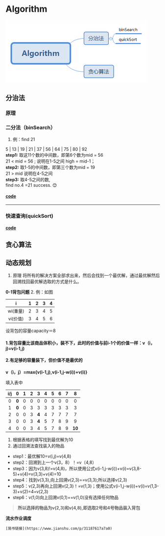 # Algorithm
![](https://github.com/polly-culler/Algorithm/blob/master/Algorithm.png)
## 分治法  
### 原理  
### 二分法（binSearch）
  1. 例：find 21  
  
   5 | 13 | 19 | 21 | 37 | 56 | 64 | 75 | 80 | 92  
 **step1:** 取这11个数的中间数，即第6个数为mid = 56  
  21 < mid = 56 ; 说明在1-5之间 high = mid-1；   
 **step2:** 取1-5的中间数，即第三个数为mid = 19  
  21 > mid 说明在4-5之间  
 **step3:** 取4-5之间的数,   
  find no.4 =21 success. :blush:  
#### [code](https://github.com/polly-culler/Algorithm/blob/master/%E5%88%86%E6%B2%BB%E6%B3%95/%E4%BA%8C%E5%88%86%E6%B3%95/binSearch.c)  
___ 
### 快速查询(quickSort)
#### [code](https://github.com/polly-culler/Algorithm/blob/master/%E5%88%86%E6%B2%BB%E6%B3%95/%E5%BF%AB%E9%80%9F%E6%8E%92%E5%BA%8F/quickSort.c)




## 贪心算法





## 动态规划  
 1. 原理
	将所有的解决方案全部求出来，然后会找到一个最优解，通过最优解然后回溯找回最优解选取的方式是什么。	
 
 **0-1背包问题**
 2. 例：如图	

|  i | 1  |2   | 3  |4   |
| :------------: | :------------: | :------------: | :------------: | :------------: |
| wi(重量)  | 2  | 3  | 4  | 5  |
| vi(价值)  | 3  |4   | 5  |6   |


设背包的容量capacity＝8		

#### 1.背包容量比该商品体积小，装不下，此时的价值与前i-1个的价值一样：**v（i，j)=v(i-1,j)**	
#### 2.有足够的容量装下，但价值不是最优的	
**v（i，j）=max{v(i-1,j),v(i-1,j-w(i))+v(i)}**


填入表中

| i/j  | 0  |1   | 2  | 3  |4   |5   |6   |7   | 8  |
| :------------: | :------------: | :------------: | :------------: | :------------: | :------------: | :------------: | :------------: | :------------: | :------------: |
|   0|   **0**|   0|   0|   0|   0|   0|  0 |   0|   0|
|   1|   **0**|  0 |  3 |   3|  3 |3   |3   | 3  |3   |
|   2|   0|   0|   3|   **4**|   4| 7  |7   |  7 | 7  |
|   3|   0|   0|   3|   **4**| 5  |  7 | 8  |   9|  9 |
|   4|   0|   0|   3|   4| 5  |  7|   8|   9|**10**|

1. 根据表格的填写找到最优解为10
2. 通过回溯法查找装入的物品
- step1：最优解10=v(i,j)=v(4,8)
- step2：回溯到上一个v(3，8）！=v（4,8）
- step3：因为v(3,8)!=v(4,8)，所以使用公式v(i-1,j-w(i))+v(i)=v(3,8-5)+v(4)=v(3,3)+v(4)=10
- step4：找到v(3,3),向上回溯v(2,3)==v(3,3);所以选择v(2,3)
- step5：v(2,3)再向上回溯v(2,3)！=v(1,3)；使用公式v(i-1,j-w(i))+v(i)=v(1,3-3)+v(2)=4=v(2,3)
- step6：v(1,0)向上回溯v(0,1)==v(1,0)没有选择任何物品
> **所以选择的物品为v(2,3)和v(4,8),即选取2号和4号物品装入背包**

**流水作业调度**	

	[简书链接](https://www.jianshu.com/p/31187617a7a0)
